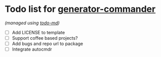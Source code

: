 # Todo list for [generator-commander](https://github.com/Hypercubed/generator-commander)

_(managed using [todo-md](https://github.com/Hypercubed/todo-md))_

- [ ] Add LICENSE to template
- [ ] Support coffee based projects?
- [ ] Add bugs and repo url to package
- [ ] Integrate autocmdr
